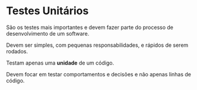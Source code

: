 # Testes Unitários

São os testes mais importantes e devem fazer parte do processo de desenvolvimento de um software.

Devem ser simples, com pequenas responsabilidades, e rápidos de serem rodados.

Testam apenas uma **unidade** de um código.

Devem focar em testar comportamentos e decisões e não apenas linhas de código.